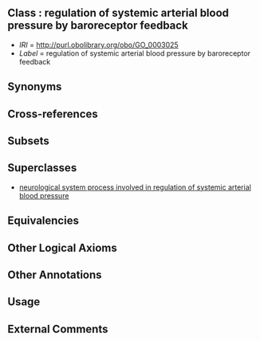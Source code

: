 
## Class : regulation of systemic arterial blood pressure by baroreceptor feedback

 * *IRI* = http://purl.obolibrary.org/obo/GO_0003025
 * *Label* = regulation of systemic arterial blood pressure by baroreceptor feedback

## Synonyms


## Cross-references


## Subsets


## Superclasses

 * [neurological system process involved in regulation of systemic arterial blood pressure](../../GO/76/GO_0001976.md)

## Equivalencies


## Other Logical Axioms


## Other Annotations


## Usage


## External Comments

